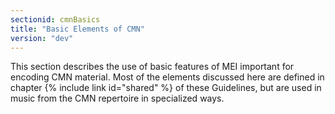 ```yaml
---
sectionid: cmnBasics
title: "Basic Elements of CMN"
version: "dev"
---
```


This section describes the use of basic features of MEI important for encoding CMN
material.
Most of the elements discussed here are defined in chapter {% include link id="shared" %} of these
Guidelines, but are used in music from the CMN repertoire in specialized ways.

